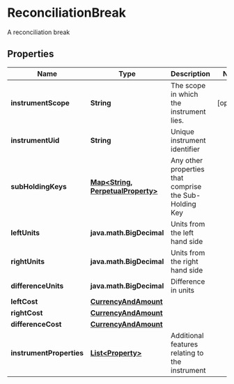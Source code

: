 

# ReconciliationBreak

A reconciliation break

## Properties

Name | Type | Description | Notes
------------ | ------------- | ------------- | -------------
**instrumentScope** | **String** | The scope in which the instrument lies. |  [optional]
**instrumentUid** | **String** | Unique instrument identifier | 
**subHoldingKeys** | [**Map&lt;String, PerpetualProperty&gt;**](PerpetualProperty.md) | Any other properties that comprise the Sub-Holding Key | 
**leftUnits** | **java.math.BigDecimal** | Units from the left hand side | 
**rightUnits** | **java.math.BigDecimal** | Units from the right hand side | 
**differenceUnits** | **java.math.BigDecimal** | Difference in units | 
**leftCost** | [**CurrencyAndAmount**](CurrencyAndAmount.md) |  | 
**rightCost** | [**CurrencyAndAmount**](CurrencyAndAmount.md) |  | 
**differenceCost** | [**CurrencyAndAmount**](CurrencyAndAmount.md) |  | 
**instrumentProperties** | [**List&lt;Property&gt;**](Property.md) | Additional features relating to the instrument | 



